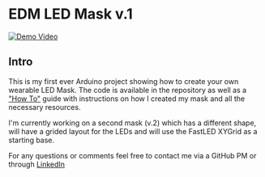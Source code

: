 <h1>EDM LED Mask v.1</h1>

[![Demo Video](https://i.imgur.com/OmhgoAZ.png)](https://youtu.be/NRC7ZI3vBcI)


<h2>Intro</h2>

This is my first ever Arduino project showing how to create your own wearable LED Mask. The code is available in the repository as well as a ["How To"](https://github.com/TomLerner/LEDMask-V1/blob/master/How%20To.md) guide with instructions on how I created my mask and all the necessary resources.

I'm currently working on a second mask (v.2) which has a different shape, will have a grided layout for the LEDs and will use the FastLED XYGrid as a starting base.

For any questions or comments feel free to contact me via a GitHub PM or through [LinkedIn](https://www.linkedin.com/in/tom-lerner-40417855/)
